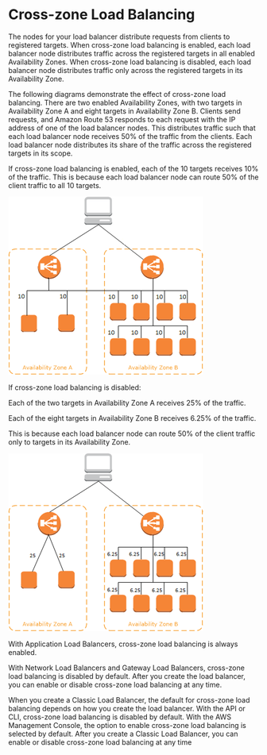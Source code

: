 # Cross-zone Load Balancing

The nodes for your load balancer distribute requests from clients to registered targets. When cross-zone load balancing is enabled, each load balancer node distributes traffic across the registered targets in all enabled Availability Zones. When cross-zone load balancing is disabled, each load balancer node distributes traffic only across the registered targets in its Availability Zone.

The following diagrams demonstrate the effect of cross-zone load balancing. There are two enabled Availability Zones, with two targets in Availability Zone A and eight targets in Availability Zone B. Clients send requests, and Amazon Route 53 responds to each request with the IP address of one of the load balancer nodes. This distributes traffic such that each load balancer node receives 50% of the traffic from the clients. Each load balancer node distributes its share of the traffic across the registered targets in its scope.

If cross-zone load balancing is enabled, each of the 10 targets receives 10% of the traffic. This is because each load balancer node can route 50% of the client traffic to all 10 targets.

![Fig. 1 Cross-zone Load Balancing enabled](../../../../img/high-availability-architecture/elastic-load-balancing/cross-zone-load-balancing/fig01.png)

If cross-zone load balancing is disabled:

Each of the two targets in Availability Zone A receives 25% of the traffic.

Each of the eight targets in Availability Zone B receives 6.25% of the traffic.

This is because each load balancer node can route 50% of the client traffic only to targets in its Availability Zone.

![Fig. 2 Cross-zone Load Balancing disabled](../../../../img/high-availability-architecture/elastic-load-balancing/cross-zone-load-balancing/fig02.png)

With Application Load Balancers, cross-zone load balancing is always enabled.

With Network Load Balancers and Gateway Load Balancers, cross-zone load balancing is disabled by default. After you create the load balancer, you can enable or disable cross-zone load balancing at any time.

When you create a Classic Load Balancer, the default for cross-zone load balancing depends on how you create the load balancer. With the API or CLI, cross-zone load balancing is disabled by default. With the AWS Management Console, the option to enable cross-zone load balancing is selected by default. After you create a Classic Load Balancer, you can enable or disable cross-zone load balancing at any time
